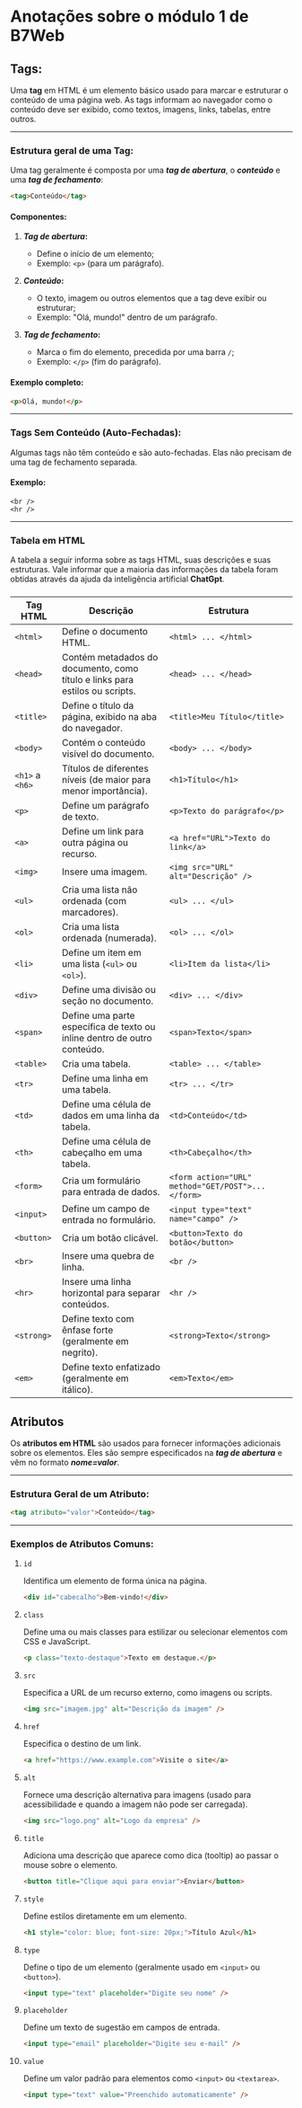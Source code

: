 # Anotações sobre o módulo 1 de B7Web


## Tags:
Uma **tag** em HTML é um elemento básico usado para marcar e estruturar o conteúdo de uma página web. As tags informam ao navegador como o conteúdo deve ser exibido, como textos, imagens, links, tabelas, entre outros.

<hr/>

### Estrutura geral de uma Tag:
Uma tag geralmente é composta por uma _**tag de abertura**_, o _**conteúdo**_ e uma _**tag de fechamento**_:
```html
<tag>Conteúdo</tag>
```

#### Componentes:
1. **_Tag de abertura_:**

    * Define o início de um elemento;
    * Exemplo: `<p>` (para um parágrafo).

2. **_Conteúdo_:**

    * O texto, imagem ou outros elementos que a tag deve exibir ou estruturar;
    * Exemplo: "Olá, mundo!" dentro de um parágrafo.

3. **_Tag de fechamento_:**

    * Marca o fim do elemento, precedida por uma barra `/`;
    * Exemplo: `</p>` (fim do parágrafo).

#### Exemplo completo:
```html
<p>Olá, mundo!</p>
```
<hr/>

### Tags Sem Conteúdo (Auto-Fechadas):

Algumas tags não têm conteúdo e são auto-fechadas. Elas não precisam de uma tag de fechamento separada.

#### Exemplo:
```
<br />
<hr />
```
<hr/>

### Tabela em HTML
A tabela a seguir informa sobre as tags HTML, suas descrições e suas estruturas. Vale informar que a maioria das informações da tabela foram obtidas através da ajuda da inteligência artificial **ChatGpt**.

###

| **Tag HTML**      | **Descrição**                                                                 | **Estrutura**                              |
|--------------------|-------------------------------------------------------------------------------|--------------------------------------------|
| `<html>`          | Define o documento HTML.                                                     | `<html> ... </html>`                       |
| `<head>`          | Contém metadados do documento, como título e links para estilos ou scripts.  | `<head> ... </head>`                       |
| `<title>`         | Define o título da página, exibido na aba do navegador.                      | `<title>Meu Título</title>`                |
| `<body>`          | Contém o conteúdo visível do documento.                                      | `<body> ... </body>`                       |
| `<h1>` a `<h6>`   | Títulos de diferentes níveis (de maior para menor importância).              | `<h1>Título</h1>`                          |
| `<p>`             | Define um parágrafo de texto.                                                | `<p>Texto do parágrafo</p>`                |
| `<a>`             | Define um link para outra página ou recurso.                                 | `<a href="URL">Texto do link</a>`          |
| `<img>`           | Insere uma imagem.                                                          | `<img src="URL" alt="Descrição" />`        |
| `<ul>`            | Cria uma lista não ordenada (com marcadores).                                | `<ul> ... </ul>`                           |
| `<ol>`            | Cria uma lista ordenada (numerada).                                          | `<ol> ... </ol>`                           |
| `<li>`            | Define um item em uma lista (`<ul>` ou `<ol>`).                              | `<li>Item da lista</li>`                   |
| `<div>`           | Define uma divisão ou seção no documento.                                    | `<div> ... </div>`                         |
| `<span>`          | Define uma parte específica de texto ou inline dentro de outro conteúdo.     | `<span>Texto</span>`                       |
| `<table>`         | Cria uma tabela.                                                            | `<table> ... </table>`                     |
| `<tr>`            | Define uma linha em uma tabela.                                              | `<tr> ... </tr>`                           |
| `<td>`            | Define uma célula de dados em uma linha da tabela.                           | `<td>Conteúdo</td>`                        |
| `<th>`            | Define uma célula de cabeçalho em uma tabela.                                | `<th>Cabeçalho</th>`                       |
| `<form>`          | Cria um formulário para entrada de dados.                                    | `<form action="URL" method="GET/POST">...</form>` |
| `<input>`         | Define um campo de entrada no formulário.                                    | `<input type="text" name="campo" />`       |
| `<button>`        | Cria um botão clicável.                                                      | `<button>Texto do botão</button>`          |
| `<br>`            | Insere uma quebra de linha.                                                  | `<br />`                                   |
| `<hr>`            | Insere uma linha horizontal para separar conteúdos.                         | `<hr />`                                   |
| `<strong>`        | Define texto com ênfase forte (geralmente em negrito).                       | `<strong>Texto</strong>`                   |
| `<em>`            | Define texto enfatizado (geralmente em itálico).                             | `<em>Texto</em>`                           |


## Atributos
Os **atributos em HTML** são usados para fornecer informações adicionais sobre os elementos. Eles são sempre especificados na **_tag de abertura_** e vêm no formato **_nome=valor_**.

<hr/>

### Estrutura Geral de um Atributo:
```html
<tag atributo="valor">Conteúdo</tag>
```

<hr/>

### Exemplos de Atributos Comuns:
1. `id`

    Identifica um elemento de forma única na página.
    ```html
    <div id="cabecalho">Bem-vindo!</div>
    ```

2. `class`

    Define uma ou mais classes para estilizar ou selecionar elementos com CSS e JavaScript.
    ```html
    <p class="texto-destaque">Texto em destaque.</p>
    ```

3. `src`

    Especifica a URL de um recurso externo, como imagens ou scripts.
    ```html
    <img src="imagem.jpg" alt="Descrição da imagem" />
    ```

4. `href`

    Especifica o destino de um link.
    ```html
    <a href="https://www.example.com">Visite o site</a>
    ```

5. `alt`

    Fornece uma descrição alternativa para imagens (usado para acessibilidade e quando a imagem não pode ser carregada).
    ```html
    <img src="logo.png" alt="Logo da empresa" />
    ```

6. `title`

    Adiciona uma descrição que aparece como dica (tooltip) ao passar o mouse sobre o elemento.
    ```html
    <button title="Clique aqui para enviar">Enviar</button>
    ```

7. `style`

    Define estilos diretamente em um elemento.
    ```html
    <h1 style="color: blue; font-size: 20px;">Título Azul</h1>
    ```

8. `type`

    Define o tipo de um elemento (geralmente usado em `<input>` ou `<button>`).
    ```html
    <input type="text" placeholder="Digite seu nome" />
    ```

9. `placeholder`

    Define um texto de sugestão em campos de entrada.
    ```html
    <input type="email" placeholder="Digite seu e-mail" />
    ```


10. `value`

    Define um valor padrão para elementos como `<input>` ou `<textarea>`.
    ```html
    <input type="text" value="Preenchido automaticamente" />
    ```
